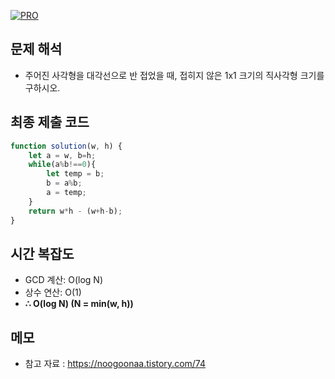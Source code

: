 [![PRO]][Link]

## 문제 해석

- 주어진 사각형을 대각선으로 반 접었을 때, 접히지 않은 1x1 크기의 직사각형 크기를 구하시오.

## 최종 제출 코드
```js
function solution(w, h) {
    let a = w, b=h;
    while(a%b!==0){
        let temp = b;
        b = a%b;
        a = temp;
    }
    return w*h - (w+h-b);
}
```

## 시간 복잡도

- GCD 계산: O(log N)
- 상수 연산: O(1)
- **∴ O(log N) (N = min(w, h))**

## 메모

- 참고 자료 : https://noogoonaa.tistory.com/74

<!---------------------------------------------------------------------------->

[PRO]: https://github.com/GoSSaChin/algorithm-js/assets/107768516/67c43b52-bc3f-4571-a249-5519021afbb0
[Link]: https://school.programmers.co.kr/learn/courses/30/lessons/62048
